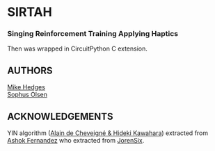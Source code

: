 # SIRTAH
### Singing Reinforcement Training Applying Haptics

Then was wrapped in CircuitPython C extension.

## AUTHORS
[Mike Hedges](https://github.com/M1K3Hedges/)
<br>
[Sophus Olsen](https://github.com/sbo-mm/)

## ACKNOWLEDGEMENTS
YIN algorithm ([Alain de Cheveigné & Hideki Kawahara](https://asa.scitation.org/doi/abs/10.1121/1.1458024)) extracted from [Ashok Fernandez](https://github.com/ashokfernandez/) who extracted from [JorenSix](https://github.com/JorenSix/).
